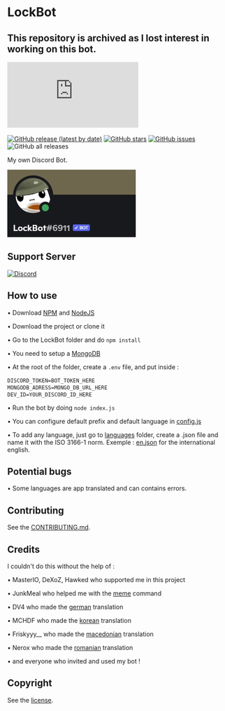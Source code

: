 # LockBot

## This repository is archived as I lost interest in working on this bot.

[![discord.js](https://img.shields.io/github/package-json/dependency-version/LockBlock-dev/LockBot/discord.js)](https://discord.js.org)

[![GitHub release (latest by date)](https://img.shields.io/github/v/release/LockBlock-dev/LockBot)](https://github.com/LockBlock-dev/LockBot/releases/latest)
[![GitHub stars](https://img.shields.io/github/stars/LockBlock-dev/LockBot.svg)](https://github.com/LockBlock-dev/LockBot/stargazers)
[![GitHub issues](https://img.shields.io/github/issues/LockBlock-dev/LockBot)](https://github.com/LockBlock-dev/LockBot/issues)
![GitHub all releases](https://img.shields.io/github/downloads/LockBlock-dev/LockBot/total)

My own Discord Bot.

![Bot preview](/preview.jpg)


## Support Server

[![Discord](https://img.shields.io/discord/819233068199837726?color=7289da&logo=discord&logoColor=white)](https://discord.gg/R2KVJNr4Ta)


## How to use

• Download [NPM](https://www.npmjs.com/get-npm) and [NodeJS](https://nodejs.org)

• Download the project or clone it

• Go to the LockBot folder and do `npm install`

• You need to setup a [MongoDB](https://www.mongodb.com)

• At the root of the folder, create a `.env` file, and put inside :
```dosini
DISCORD_TOKEN=BOT_TOKEN_HERE
MONGODB_ADRESS=MONGO_DB_URL_HERE
DEV_ID=YOUR_DISCORD_ID_HERE
```

• Run the bot by doing `node index.js`

• You can configure default prefix and default language in [config.js](/config.js)

• To add any language, just go to [languages](/core/languages) folder, create a .json file and name it with the ISO 3166-1 norm. Exemple : [en.json](/core/languages/en.json) for the international english.


## Potential bugs

• Some languages are app translated and can contains errors.


## Contributing

See the [CONTRIBUTING.md](/CONTRIBUTING.md).


## Credits

I couldn't do this without the help of :

• MasterIO, DeXoZ, Hawked who supported me in this project

• JunkMeal who helped me with the [meme](/commands/Fun/Meme.js) command

• DV4 who made the [german](/core/languages/de.json) translation

• MCHDF who made the [korean](/core/languages/ko.json) translation

• Friskyyy__ who made the [macedonian](/core/languages/mk.json) translation

• Nerox who made the [romanian](/core/languages/ro.json) translation

• and everyone who invited and used my bot !


## Copyright

See the [license](/LICENSE).
